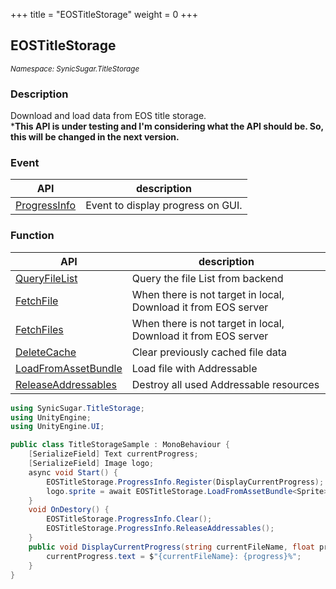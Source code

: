+++
title = "EOSTitleStorage"
weight = 0
+++

## EOSTitleStorage
<small>*Namespace: SynicSugar.TitleStorage*</small>


### Description
Download and load data from EOS title storage.<br>
***This API is under testing and I'm considering what the API should be. So, this will be changed in the next version.**


### Event
| API | description |
|---|---|
| [ProgressInfo](../EOSTitleStorage/transferprogressevent) | Event to display progress on GUI. |

### Function
| API | description |
|---|---|
| [QueryFileList](../EOSTitleStorage/queryfilelist) | Query the file List from backend |
| [FetchFile](../EOSTitleStorage/fetchfile) | When there is not target in local, Download it from EOS server |
| [FetchFiles](../EOSTitleStorage/fetchfiles) | When there is not target in local, Download it from EOS server |
| [DeleteCache](../EOSTitleStorage/deletecache) | Clear previously cached file data |
| [LoadFromAssetBundle](../EOSTitleStorage/loadfromassetbundle) | Load file with Addressable |
| [ReleaseAddressables](../EOSTitleStorage/releaseaddressables) | Destroy all used Addressable resources |



```cs
using SynicSugar.TitleStorage;
using UnityEngine;
using UnityEngine.UI;

public class TitleStorageSample : MonoBehaviour {
    [SerializeField] Text currentProgress;
    [SerializeField] Image logo;
    async void Start() {
        EOSTitleStorage.ProgressInfo.Register(DisplayCurrentProgress);
        logo.sprite = await EOSTitleStorage.LoadFromAssetBundle<Sprite>("TestLogo");
    }
    void OnDestory() {
        EOSTitleStorage.ProgressInfo.Clear();
        EOSTitleStorage.ProgressInfo.ReleaseAddressables();
    }
    public void DisplayCurrentProgress(string currentFileName, float progress){
        currentProgress.text = $"{currentFileName}: {progress}%";
    }
}
```